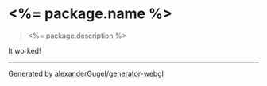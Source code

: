 # <%= package.name %>

> <%= package.description %>

It worked!

--------------------------------------------------------------------------------
Generated by [alexanderGugel/generator-webgl](https://github.com/alexanderGugel/generator-webgl)
